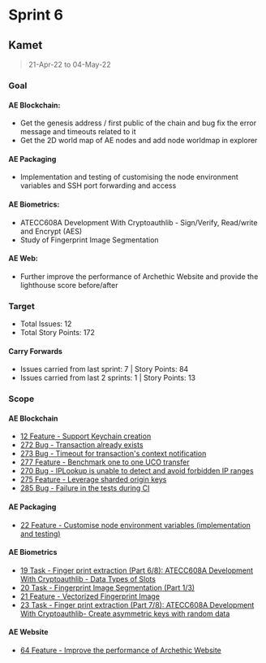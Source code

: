 # Sprint 6

## Kamet

> 21-Apr-22 to 04-May-22

### Goal

#### AE Blockchain:
- Get the genesis address / first public of the chain and bug fix the error message and timeouts related to it
- Get the 2D world map of AE nodes and add node worldmap in explorer

#### AE Packaging
- Implementation and testing of customising the node environment variables and SSH port forwarding and access

#### AE Biometrics: 
- ATECC608A Development With Cryptoauthlib - Sign/Verify, Read/write and Encrypt (AES)
- Study of Fingerprint Image Segmentation

#### AE Web: 
- Further improve the performance of Archethic Website and provide the lighthouse score before/after

### Target
- Total Issues: 12
- Total Story Points: 172

#### Carry Forwards
- Issues carried from last sprint: 7 | Story Points: 84
- Issues carried from last 2 sprints: 1 | Story Points: 13

### Scope

#### AE Blockchain
 - [12 Feature - Support Keychain creation](https://github.com/archethic-foundation/libjs/issues/12)
 - [272 Bug - Transaction already exists](https://github.com/archethic-foundation/archethic-node/issues/272)
 - [273 Bug - Timeout for transaction's context notification](https://github.com/archethic-foundation/archethic-node/issues/273)
 - [277 Feature - Benchmark one to one UCO transfer](https://github.com/archethic-foundation/archethic-node/issues/277)
 - [270 Bug - IPLookup is unable to detect and avoid forbidden IP ranges](https://github.com/archethic-foundation/archethic-node/issues/270)
 - [275 Feature - Leverage sharded origin keys](https://github.com/archethic-foundation/archethic-node/issues/275)
 - [285 Bug - Failure in the tests during CI](https://github.com/archethic-foundation/archethic-node/issues/285)

#### AE Packaging
 - [22 Feature - Customise node environment variables (implementation and testing)](https://github.com/archethic-foundation/archethic-snap/issues/22)

#### AE Biometrics
 - [19 Task - Finger print extraction (Part 6/8): ATECC608A Development With Cryptoauthlib - Data Types of Slots](https://github.com/archethic-foundation/biometrics-seed-extraction/issues/19)
 - [20 Task - Fingerprint Image Segmentation (Part 1/3)](https://github.com/archethic-foundation/biometrics-seed-extraction/issues/20)
 - [21 Feature - Vectorized Fingerprint Image](https://github.com/archethic-foundation/biometrics-seed-extraction/issues/21)
 - [23 Task - Finger print extraction (Part 7/8): ATECC608A Development With Cryptoauthlib- Create asymmetric keys with random data](https://github.com/archethic-foundation/biometrics-seed-extraction/issues/23)

#### AE Website
 - [64 Feature - Improve the performance of Archethic Website](https://github.com/archethic-foundation/archethic-website/issues/64)
